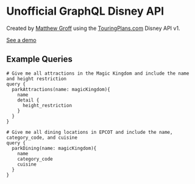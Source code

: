 # Unofficial GraphQL Disney API

Created by [Matthew Groff](https://github.com/mattlgroff) using the [TouringPlans.com](https://touringplans.com/api) Disney API v1.

[See a demo](https://disney-graphql.herokuapp.com/)

## Example Queries
```
# Give me all attractions in the Magic Kingdom and include the name and height restriction
query {
  parkAttractions(name: magicKingdom){
    name
    detail {
      height_restriction
    }
  }
}
```

```
# Give me all dining locations in EPCOT and include the name, category_code, and cuisine
query {
  parkDining(name: magicKingdom){
    name
    category_code
    cuisine
  }
}
```